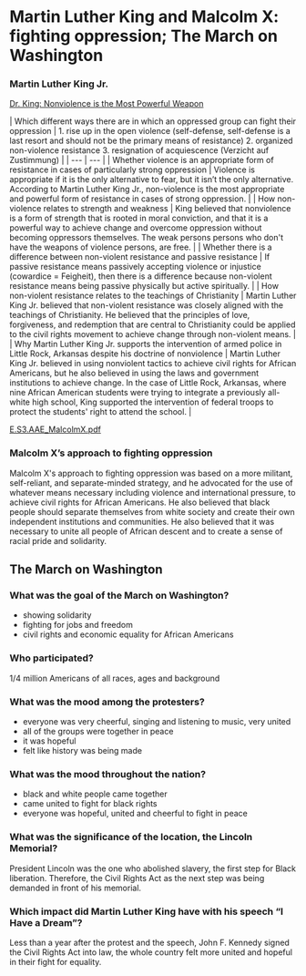 # Martin Luther King and Malcolm X: fighting oppression; The March on Washington

### Martin Luther King Jr.

[Dr. King: Nonviolence is the Most Powerful Weapon](https://www.youtube.com/watch?v=74XJJ3Tq5ew)

| Which different ways there are in which an oppressed group can fight their oppression | 1. rise up in the open violence (self-defense, self-defense is a last resort and should not be the primary means of resistance)
2. organized non-violence resistance
3. resignation of acquiescence (Verzicht auf Zustimmung) |
| --- | --- |
| Whether violence is an appropriate form of resistance in cases of particularly strong oppression | Violence is appropriate if it is the only alternative to fear, but it isn’t the only alternative. According to Martin Luther King Jr., non-violence is the most appropriate and powerful form of resistance in cases of strong oppression. |
| How non-violence relates to strength and weakness | King believed that nonviolence is a form of strength that is rooted in moral conviction, and that it is a powerful way to achieve change and overcome oppression without becoming oppressors themselves. The weak persons persons who don't have the weapons of violence persons, are free. |
| Whether there is a difference between non-violent resistance and passive resistance | If passive resistance means passively accepting violence or injustice (cowardice = Feigheit), then there is a difference because non-violent resistance means being passive physically but active spiritually. |
| How non-violent resistance relates to the teachings of Christianity | Martin Luther King Jr. believed that non-violent resistance was closely aligned with the teachings of Christianity. He believed that the principles of love, forgiveness, and redemption that are central to Christianity could be applied to the civil rights movement to achieve change through non-violent means. |
| Why Martin Luther King Jr. supports the intervention of armed police in Little Rock, Arkansas despite his doctrine of nonviolence | Martin Luther King Jr. believed in using nonviolent tactics to achieve civil rights for African Americans, but he also believed in using the laws and government institutions to achieve change. In the case of Little Rock, Arkansas, where nine African American students were trying to integrate a previously all-white high school, King supported the intervention of federal troops to protect the students' right to attend the school. |

[E.S3.AAE_MalcolmX.pdf](Martin%20Luther%20King%20and%20Malcolm%20X%20fighting%20oppressi/E.S3.AAE_MalcolmX.pdf)

### Malcolm X’s approach to fighting oppression

Malcolm X's approach to fighting oppression was based on a more militant, self-reliant, and separate-minded strategy, and he advocated for the use of whatever means necessary including violence and international pressure, to achieve civil rights for African Americans. He also believed that black people should separate themselves from white society and create their own independent institutions and communities. He also believed that it was necessary to unite all people of African descent and to create a sense of racial pride and solidarity.

## The March on Washington

### What was the goal of the March on Washington?

- showing solidarity
- fighting for jobs and freedom
- civil rights and economic equality for African Americans

### Who participated?

1/4 million Americans of all races, ages and background

### What was the mood among the protesters?

- everyone was very cheerful, singing and listening to music, very united
- all of the groups were together in peace
- it was hopeful
- felt like history was being made

### What was the mood throughout the nation?

- black and white people came together
- came united to fight for black rights
- everyone was hopeful, united and cheerful to fight in peace

### What was the significance of the location, the Lincoln Memorial?

President Lincoln was the one who abolished slavery, the first step for Black liberation. Therefore, the Civil Rights Act as the next step was being demanded in front of his memorial.

### Which impact did Martin Luther King have with his speech “I Have a Dream”?

Less than a year after the protest and the speech, John F. Kennedy signed the Civil Rights Act into law, the whole country felt more united and hopeful in their fight for equality.